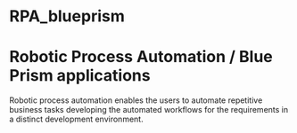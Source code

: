 # RPA_blueprism
# Robotic Process Automation / Blue Prism applications
Robotic process automation enables the users to automate repetitive business tasks developing the automated workflows for the requirements in a distinct development environment.
